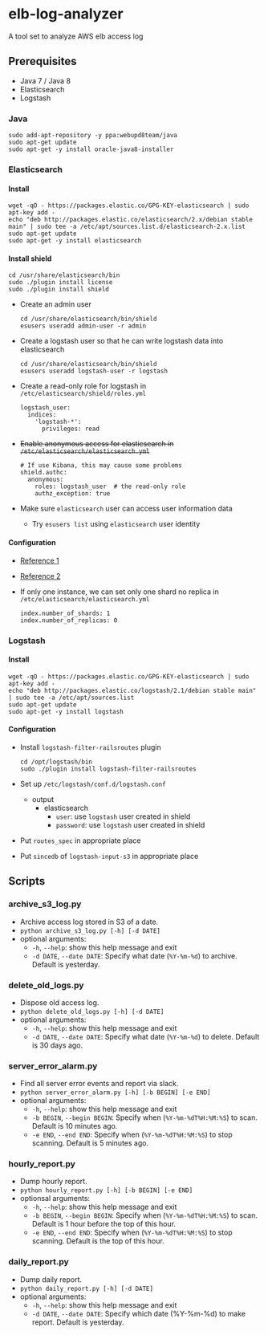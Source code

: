 # elb-log-analyzer
A tool set to analyze AWS elb access log

## Prerequisites
- Java 7 / Java 8
- Elasticsearch
- Logstash


### Java

```
sudo add-apt-repository -y ppa:webupd8team/java
sudo apt-get update
sudo apt-get -y install oracle-java8-installer
```


### Elasticsearch

#### Install
```
wget -qO - https://packages.elastic.co/GPG-KEY-elasticsearch | sudo apt-key add -
echo "deb http://packages.elastic.co/elasticsearch/2.x/debian stable main" | sudo tee -a /etc/apt/sources.list.d/elasticsearch-2.x.list
sudo apt-get update
sudo apt-get -y install elasticsearch
```

#### Install shield
```
cd /usr/share/elasticsearch/bin
sudo ./plugin install license
sudo ./plugin install shield
```

- Create an admin user

    ```
    cd /usr/share/elasticsearch/bin/shield
    esusers useradd admin-user -r admin
    ```
- Create a logstash user so that he can write logstash data into elasticsearch

    ```
    cd /usr/share/elasticsearch/bin/shield
    esusers useradd logstash-user -r logstash
    ```
- Create a read-only role for logstash in `/etc/elasticsearch/shield/roles.yml`

    ```
    logstash_user:
      indices:
        'logstash-*':
          privileges: read
    ```
- ~~Enable anonymous access for elasticsearch in `/etc/elasticsearch/elasticsearch.yml`~~

    ```
    # If use Kibana, this may cause some problems
    shield.authc:
      anonymous:
        roles: logstash_user  # the read-only role
        authz_exception: true
    ```
- Make sure `elasticsearch` user can access user information data
    - Try `esusers list` using `elasticsearch` user identity

#### Configuration
- [Reference 1](https://www.digitalocean.com/community/tutorials/how-to-install-elasticsearch-logstash-and-kibana-elk-stack-on-ubuntu-14-04)
- [Reference 2](https://www.digitalocean.com/community/tutorials/how-to-install-and-configure-elasticsearch-on-ubuntu-14-04)
- If only one instance, we can set only one shard no replica in `/etc/elasticsearch/elasticsearch.yml`

    ```
    index.number_of_shards: 1
    index.number_of_replicas: 0
    ```


### Logstash

#### Install
```
wget -qO - https://packages.elastic.co/GPG-KEY-elasticsearch | sudo apt-key add -
echo "deb http://packages.elastic.co/logstash/2.1/debian stable main" | sudo tee -a /etc/apt/sources.list
sudo apt-get update
sudo apt-get -y install logstash
```

#### Configuration
- Install `logstash-filter-railsroutes` plugin

    ```
    cd /opt/logstash/bin
    sudo ./plugin install logstash-filter-railsroutes
    ```
- Set up `/etc/logstash/conf.d/logstash.conf`
    - output
        - elasticsearch
            - `user`: use `logstash` user created in shield
            - `password`: use `logstash` user created in shield
- Put `routes_spec` in appropriate place
- Put `sincedb` of `logstash-input-s3` in appropriate place


## Scripts
### archive_s3_log.py
- Archive access log stored in S3 of a date.
- `python archive_s3_log.py [-h] [-d DATE]`
- optional arguments:
    - `-h`, `--help`: show this help message and exit
    - `-d DATE`, `--date DATE`: Specify what date (`%Y-%m-%d`) to archive. Default is yesterday.


### delete_old_logs.py
- Dispose old access log.
- `python delete_old_logs.py [-h] [-d DATE]`
- optional arguments:
    - `-h`, `--help`: show this help message and exit
    - `-d DATE`, `--date DATE`: Specify what date (`%Y-%m-%d`) to delete. Default is 30 days ago.


### server_error_alarm.py
- Find all server error events and report via slack.
- `python server_error_alarm.py [-h] [-b BEGIN] [-e END]`
- optional arguments:
    - `-h`, `--help`: show this help message and exit
    - `-b BEGIN`, `--begin BEGIN`: Specify when (`%Y-%m-%dT%H:%M:%S`) to scan. Default is 10 minutes ago.
    - `-e END`, `--end END`: Specify when (`%Y-%m-%dT%H:%M:%S`) to stop scanning. Default is 5 minutes ago.

### hourly_report.py
- Dump hourly report.
- `python hourly_report.py [-h] [-b BEGIN] [-e END]`
- optionsal arguments:
    - `-h`, `--help`: show this help message and exit
    - `-b BEGIN`, `--begin BEGIN`: Specify when (`%Y-%m-%dT%H:%M:%S`) to scan. Default is 1 hour before the top of this hour.
    - `-e END`, `--end END`: Specify when (`%Y-%m-%dT%H:%M:%S`) to stop scanning. Default is the top of this hour.

### daily_report.py
- Dump daily report.
- `python daily_report.py [-h] [-d DATE]`
- optional arguments:
    - `-h`, `--help`: show this help message and exit
    - `-d DATE`, `--date DATE`: Specify which date (%Y-%m-%d) to make report. Default is yesterday.
